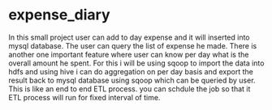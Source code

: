 # expense_diary
In this small project user can add to day expense and it will inserted into mysql database. The user can query the list of expense he made. There is another one important feature where user can know per day what is the overall amount he spent. For this i will be using sqoop to import the data into hdfs and using hive i can do aggregation on per day basis and export the result back to mysql database using sqoop which can be queried by user. This is like an end to end ETL process. you can schdule the job so that it ETL process will run for fixed interval of time.
